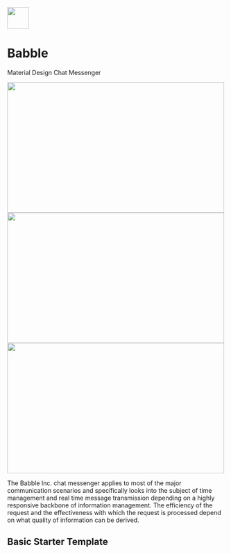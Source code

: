<img src="https://raw.githubusercontent.com/vidit135g/Babble/master/bab1.png" width="50" height="50"/>

# Babble
Material Design Chat Messenger

<div class="christmas_promotion_boxes">
    <img src="https://raw.githubusercontent.com/vidit135g/Babble/master/bab2.PNG" width="500" height="300"/>
  <img src="https://raw.githubusercontent.com/vidit135g/Babble/master/bab3.PNG" width="500" height="300"/>
  <img src="https://raw.githubusercontent.com/vidit135g/Babble/master/bab4.PNG" width="500" height="300"/>
</div>

The Babble Inc. chat messenger applies to most of the major communication scenarios and specifically looks into the subject of time management and real time message transmission depending on a highly responsive backbone of information management. The efficiency of the request and the effectiveness with which the request is processed depend on what quality of information can be derived. 

## Basic Starter Template



